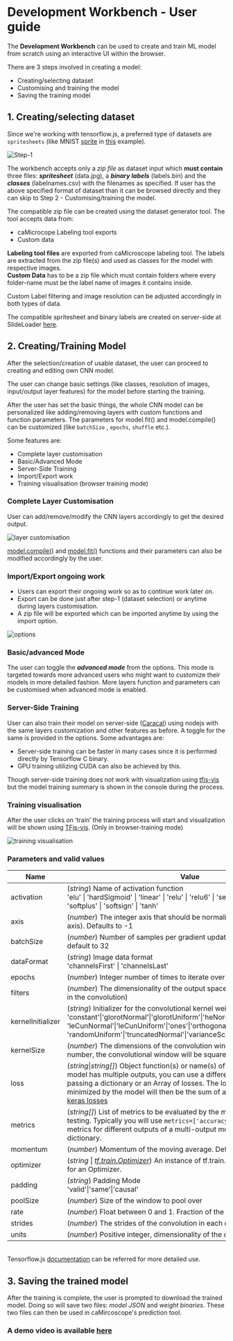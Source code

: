 # Development Workbench - User guide

The **Development Workbench** can be used to create and train ML model from scratch using an interactive UI within the browser.

There are 3 steps involved in creating a model:
- Creating/selecting dataset
- Customising and training the model 
- Saving the training model

## 1. Creating/selecting dataset
Since we're working with tensorflow.js, a preferred type of datasets are `spritesheets` (like MNIST [sprite](https://storage.googleapis.com/learnjs-data/model-builder/mnist_images.png) in [this](https://codelabs.developers.google.com/codelabs/tfjs-training-classfication/index.html#2) example). 

![Step-1](https://i.ibb.co/C5VJY8t/Deepin-Screenshot-select-area-20200810034956.png)

The workbench accepts only a *zip file* as dataset input which **must contain** three files: ***spritesheet*** (data.jpg), a ***binary labels*** (labels.bin) and the ***classes*** (labelnames.csv) with the filenames as specified. 
If user has the above specified format of dataset than it can be browsed directly and they can skip to Step 2 - Customising/training the model.

The compatible zip file can be created using the dataset generator tool. The tool accepts data from:
- caMicrocope Labeling tool exports
-  Custom data

**Labeling tool files** are exported from caMicroscope labeling tool. The labels are extracted from the zip file(s) and used as classes for the model with respective images. <br>
**Custom Data** has to be a zip file which must contain folders where every folder-name must be the label name of images it contains inside.

Custom Label filtering and image resolution can be adjusted accordingly in both types of data.

The compatible spritesheet and binary labels are created on server-side at SlideLoader [here](https://github.com/camicroscope/SlideLoader/blob/develop/spritemaker.py).

## 2. Creating/Training Model
After the selection/creation of usable dataset, the user can proceed to creating and editing own CNN model.

The user can change basic settings (like classes, resolution of images, input/output layer features) for the model before starting the training.

After the user has set the basic things, the whole CNN model can be personalized like adding/removing layers with custom functions and function parameters. The parameters for model.fit() and model.compile() can be customized (like `batchSize` , `epochs`, `shuffle` etc.).

Some features are:
- Complete layer customisation
- Basic/Advanced Mode
- Server-Side Training
- Import/Export work
- Training visualisation (browser training mode)

### Complete Layer Customisation
User can add/remove/modify the CNN layers accordingly to get the desired output. 

![layer customisation](https://i.ibb.co/XYZBG1B/out-1.gif)

[model.compile()](https://js.tensorflow.org/api/latest/#tf.LayersModel.compile) and [model.fit()](https://js.tensorflow.org/api/latest/#tf.LayersModel.fit) functions and their parameters can also be modified accordingly by the user.

### Import/Export ongoing work
- Users can export their ongoing work so as to continue work later on.
- Export can be done just after step-1 (dataset selection) or anytime during layers customisation.
- A zip file will be exported which can be imported anytime by using the import option.

![options](https://i.ibb.co/5F7x8CY/Deepin-Screenshot-select-area-20200810043400.png)

### Basic/advanced Mode
The user can toggle the **_advanced mode_** from the options. This mode is targeted towards more advanced users who might want to customize their models in more detailed fashion.
More layers function and parameters can be customised when advanced mode is enabled.

### Server-Side Training
User can also train their model on server-side ([Caracal](https://github.com/camicroscope/Caracal)) using nodejs with the same layers customization and other features as before. A toggle for the same is provided in the options. Some advantages are:
-   Server-side training can be faster in many cases since it is performed directly by Tensorflow C binary.
-   GPU training utilizing CUDA can also be achieved by this.

Though server-side training does not work with visualization using  [tfjs-vis](https://github.com/tensorflow/tfjs/tree/master/tfjs-vis)  but the model training summary is shown in the console during the process.

### Training visualisation
After the user clicks on ‘train’ the training process will start and visualization will be shown using [TFjs-vis](https://github.com/tensorflow/tfjs/tree/master/tfjs-vis). (Only in browser-training mode)

![training visualisation](https://i.ibb.co/NLZrGKX/1-X4y-Q8xws-KRS1f-GFc-J3-C3-A.png)

### Parameters and valid values
| Name | Value |
|--|--|
|  activation | (*string*)  Name of activation function <br> 'elu' \| 'hardSigmoid' \| 'linear' \| 'relu' \| 'relu6' \| 'selu' \| 'sigmoid' \| 'softmax' \| 'softplus' \| 'softsign' \| 'tanh' 
|axis|(*number*) The integer axis that should be normalized (typically the features axis). Defaults to -1|
|batchSize|(*number*) Number of samples per gradient update. If unspecified, will default to 32|
|dataFormat|(*string*) Image data format<br> 'channelsFirst' \| 'channelsLast'|
|epochs|(*number*) Integer number of times to iterate over the training data arrays|
|filters|(*number*) The dimensionality of the output space (i.e. the number of filters in the convolution)|
|kernelInitializer|(*string*) Initializer for the convolutional kernel weights matrix <br> 'constant'\|'glorotNormal'\|'glorotUniform'\|'heNormal'\|'heUniform'\|'identity'\| 'leCunNormal'\|'leCunUniform'\|'ones'\|'orthogonal'\|'randomNormal'\| 'randomUniform'\|'truncatedNormal'\|'varianceScaling'\|'zeros'|
|kernelSize|(*number*) The dimensions of the convolution window. If kernelSize is a number, the convolutional window will be square. |
|loss|(*string*\|*string[]*) Object function(s) or name(s) of object function(s). If the model has multiple outputs, you can use a different loss on each output by passing a dictionary or an Array of losses. The loss value that will be minimized by the model will then be the sum of all individual losses. <br> [keras losses](https://www.tensorflow.org/api_docs/python/tf/keras/losses)|
|metrics| (*string[]*) List of metrics to be evaluated by the model during training and testing. Typically you will use `metrics=['accuracy']`. To specify different metrics for different outputs of a multi-output model, you could also pass a dictionary.|
|momentum|(*number*) Momentum of the moving average. Defaults to 0.99.|
|optimizer|(*string* \| [*tf.train.Optimizer*](https://js.tensorflow.org/api/latest/#class:train.Optimizer)) An instance of  tf.train.Optimizer  or a string name for an Optimizer.|
|padding|(*string*) Padding Mode <br> 'valid'\|'same'\|'causal'|
|poolSize|(*number*) Size of the window to pool over|
|rate|(*number*) Float between 0 and 1. Fraction of the input units to drop.|
|strides|(*number*) The strides of the convolution in each dimension.|
|units|(*number*) Positive integer, dimensionality of the output space|

<br>Tensorflow.js [documentation](https://js.tensorflow.org/api/latest/) can be referred for more detailed use.

## 3. Saving the trained model
After the training is complete, the user is prompted to download the trained model. Doing so will save two files: *model JSON* and *weight binaries*.
These two files can then be used in caMircoscope's prediction tool.<br>

### A demo video is available [here](https://www.youtube.com/watch?v=jPGWBvuS1tM)

